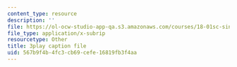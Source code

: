 ```yaml
---
content_type: resource
description: ''
file: https://ol-ocw-studio-app-qa.s3.amazonaws.com/courses/18-01sc-single-variable-calculus-fall-2010/567b9f4b4fc3cb69cefe16819fb3f4aa_BGE3wb7H2PA.srt
file_type: application/x-subrip
resourcetype: Other
title: 3play caption file
uid: 567b9f4b-4fc3-cb69-cefe-16819fb3f4aa
---
```


